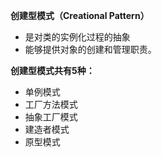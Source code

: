 **创建型模式（Creational Pattern）**

- 是对类的实例化过程的抽象
- 能够提供对象的创建和管理职责。

**创建型模式共有5种：**

- 单例模式
- 工厂方法模式
- 抽象工厂模式
- 建造者模式
- 原型模式